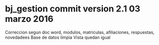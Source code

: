 # bj_gestion commit version 2.1 03 marzo 2016
Correccion segun doc word, modulos, matriculas, afiliaciones, respuestas, novedadees
Base de datos limpia
Vista quedan igual
